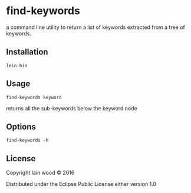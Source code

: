 # find-keywords

a command line utility to return a list of keywords extracted from a tree of keywords. 

## Installation

    lein bin

## Usage

    find-keywords keyword
    
returns all the sub-keywords below the keyword node

## Options

    find-keywords -h

## License

Copyright Iain wood © 2016

Distributed under the Eclipse Public License either version 1.0
